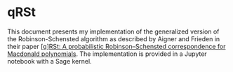 # qRSt
This document presents my implementation of the generalized version of the Robinson-Schensted algorithm as described by Aigner and Frieden in their paper [\[q\]RSt: A probabilistic Robinson–Schensted correspondence for Macdonald polynomials](https://arxiv.org/pdf/2104.13846). The implementation is provided in a Jupyter notebook with a Sage kernel.
